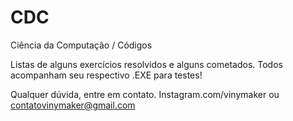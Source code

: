 # CDC
Ciência da Computação / Códigos


Listas de alguns exercícios resolvidos e alguns cometados.
Todos acompanham seu respectivo .EXE para testes!


Qualquer dúvida, entre em contato.
Instagram.com/vinymaker ou contatovinymaker@gmail.com
